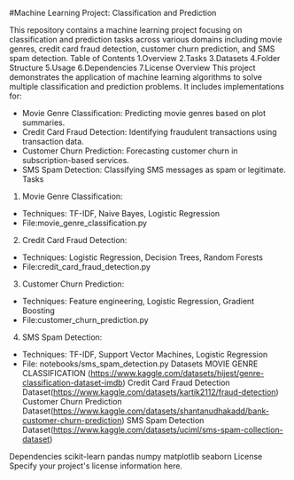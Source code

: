#Machine Learning Project: Classification and Prediction

This repository contains a machine learning project focusing on classification and prediction tasks across various domains including movie genres, credit card fraud detection, customer churn prediction, and SMS spam detection.
Table of Contents
1.Overview
2.Tasks
3.Datasets
4.Folder Structure
5.Usage
6.Dependencies
7.License
Overview
This project demonstrates the application of machine learning algorithms to solve multiple classification and prediction problems. It includes implementations for:
* Movie Genre Classification: Predicting movie genres based on plot summaries.
* Credit Card Fraud Detection: Identifying fraudulent transactions using transaction data.
* Customer Churn Prediction: Forecasting customer churn in subscription-based services.
* SMS Spam Detection: Classifying SMS messages as spam or legitimate.
Tasks
1. Movie Genre Classification:

* Techniques: TF-IDF, Naive Bayes, Logistic Regression
* File:movie_genre_classification.py
  
2. Credit Card Fraud Detection:

* Techniques: Logistic Regression, Decision Trees, Random Forests
* File:credit_card_fraud_detection.py
  
3. Customer Churn Prediction:

* Techniques: Feature engineering, Logistic Regression, Gradient Boosting
* File:customer_churn_prediction.py
  
4. SMS Spam Detection:

* Techniques: TF-IDF, Support Vector Machines, Logistic Regression
* File: notebooks/sms_spam_detection.py
Datasets
MOVIE GENRE CLASSIFICATION (https://www.kaggle.com/datasets/hijest/genre-classification-dataset-imdb)
Credit Card Fraud Detection Dataset(https://www.kaggle.com/datasets/kartik2112/fraud-detection)
Customer Churn Prediction Dataset(https://www.kaggle.com/datasets/shantanudhakadd/bank-customer-churn-prediction)
SMS Spam Detection Dataset(https://www.kaggle.com/datasets/uciml/sms-spam-collection-dataset)

Dependencies
      scikit-learn
      pandas
      numpy
      matplotlib
      seaborn
License
         Specify your project's license information here.
